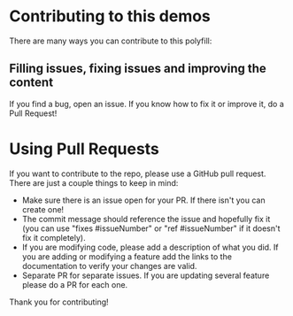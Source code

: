 # Contributing to this demos

There are many ways you can contribute to this polyfill:

## Filling issues, fixing issues and improving the content
If you find a bug, open an issue. If you know how to fix it or improve it, do a Pull Request!

# Using Pull Requests
If you want to contribute to the repo, please use a GitHub pull request. There are just a couple things to keep in mind:
- Make sure there is an issue open for your PR. If there isn't you can create one!
- The commit message should reference the issue and hopefully fix it (you can use "fixes #issueNumber" or "ref #issueNumber" if it doesn't fix it completely). 
- If you are modifying code, please add a description of what you did. If you are adding or modifying a feature add the links to the documentation to verify your changes are valid.
- Separate PR for separate issues. If you are updating several feature please do a PR for each one.

 Thank you for contributing!